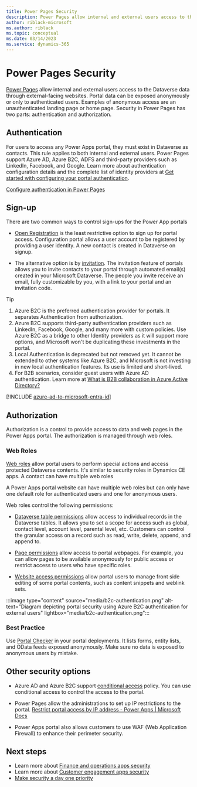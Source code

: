 ```yaml
---
title: Power Pages Security
description: Power Pages allow internal and external users access to the Dataverse. Security in Power Pages has two parts \:\ authentication and authorization.
author: riblack-microsoft
ms.author: riblack
ms.topic: conceptual
ms.date: 03/14/2023
ms.service: dynamics-365
---
```


# Power Pages Security

[Power Pages](/power-pages/introduction) allow internal and external users access to the Dataverse data through external-facing websites. Portal data can be exposed anonymously or only to authenticated users. Examples of anonymous access are an unauthenticated landing page or home page. Security in Power Pages has two parts: authentication and authorization.

## Authentication

For users to access any Power Apps portal, they must exist in Dataverse as contacts. This rule applies to both internal and external users. Power Pages support Azure AD, Azure B2C, ADFS and third-party providers such as LinkedIn, Facebook, and Google. Learn more about authentication configuration details and the complete list of identity providers at [Get started with configuring your portal authentication](/powerapps/maker/portals/configure/use-simplified-authentication-configuration).

[Configure authentication in Power Pages](/power-pages/security/configure-portal-authentication)

## Sign-up

There are two common ways to control sign-ups for the Power App portals

- [Open Registration](/powerapps/maker/portals/configure/configure-portal-authentication#open-registration) is the least restrictive option to sign up for portal access. Configuration portal allows a user account to be registered by providing a user identity. A new contact is created in Dataverse on signup.

- The alternative option is by [invitation](/powerapps/maker/portals/configure/invite-contacts). The invitation feature of portals allows you to invite contacts to your portal through automated email(s) created in your Microsoft Dataverse. The people you invite receive an email, fully customizable by you, with a link to your portal and an invitation code.

> [!TIP]
>
> 1. Azure B2C is the preferred authentication provider for portals. It separates Authentication from authorization.
> 2. Azure B2C supports third-party authentication providers such as LinkedIn, Facebook, Google, and many more with custom policies. Use Azure B2C as a bridge to other Identity providers as it will support more options, and Microsoft won't be duplicating these investments in the portal.
> 3. Local Authentication is deprecated but not removed yet. It cannot be extended to other systems like Azure B2C, and Microsoft is not investing in new local authentication features. Its use is limited and short-lived.
> 4. For B2B scenarios, consider guest users with Azure AD authentication. Learn more at [What is B2B collaboration in Azure Active Directory?](/azure/active-directory/external-identities/what-is-b2b)

[!INCLUDE [azure-ad-to-microsoft-entra-id](~/../shared-content/shared/azure-ad-to-microsoft-entra-id.md)]

## Authorization

Authorization is a control to provide access to data and web pages in the Power Apps portal. The authorization is managed through web roles.

### Web Roles

[Web roles](/powerapps/maker/portals/configure/create-web-roles) allow portal users to perform special actions and access protected Dataverse contents. It's similar to security roles in Dynamics CE apps. A contact can have multiple web roles

A Power Apps portal website can have multiple web roles but can only have one default role for authenticated users and one for anonymous users.

Web roles control the following permissions:

- [Dataverse table permissions](/powerapps/maker/portals/configure/assign-entity-permissions) allow access to individual records in the Dataverse tables. It allows you to set a scope for access such as global, contact level, account level, parental level, etc. Customers can control the granular access on a record such as read, write, delete, append, and append to.

- [Page permissions](/powerapps/maker/portals/configure/webpage-access-control) allow access to portal webpages. For example, you can allow pages to be available anonymously for public access or restrict access to users who have specific roles.

- [Website access permissions](/powerapps/maker/portals/configure/website-access-permission) allow portal users to manage front side editing of some portal contents, such as content snippets and weblink sets.

:::image type="content" source="media/b2c-authentication.png" alt-text="Diagram depicting portal security using Azure B2C authentication for external users" lightbox="media/b2c-authentication.png":::

### Best Practice

Use [Portal Checker](/powerapps/maker/portals/admin/portal-checker) in your portal deployments. It lists forms, entity lists, and OData feeds exposed anonymously. Make sure no data is exposed to anonymous users by mistake.

## Other security options

- Azure AD and Azure B2C support [conditional access](/azure/active-directory/conditional-access/overview) policy. You can use conditional access to control the access to the portal.

- Power Pages allow the administrations to set up IP restrictions to the portal. [Restrict portal access by IP address - Power Apps \| Microsoft Docs](/powerapps/maker/portals/admin/ip-address-restrict)

- Power Apps portal also allows customers to use WAF (Web Application Firewall) to enhance their perimeter security.

## Next steps

- Learn more about [Finance and operations apps security](security-strategy-product-oa.md)
- Learn more about [Customer engagement apps security](security-strategy-product-ce.md)
- [Make security a day one priority](security-strategy-day-one-priority.md)
